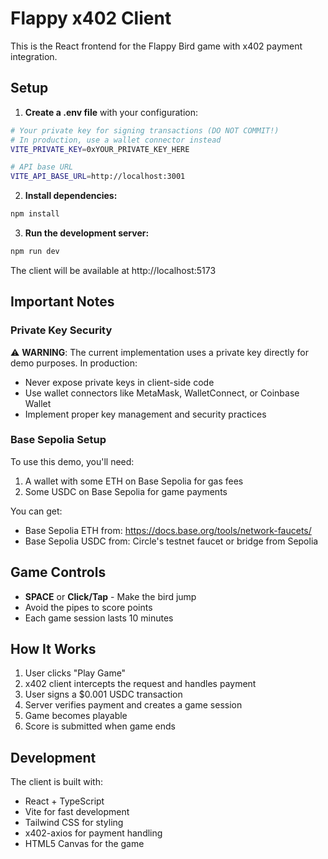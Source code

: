 # Flappy x402 Client

This is the React frontend for the Flappy Bird game with x402 payment integration.

## Setup

1. **Create a .env file** with your configuration:

```bash
# Your private key for signing transactions (DO NOT COMMIT!)
# In production, use a wallet connector instead
VITE_PRIVATE_KEY=0xYOUR_PRIVATE_KEY_HERE

# API base URL
VITE_API_BASE_URL=http://localhost:3001
```

2. **Install dependencies:**

```bash
npm install
```

3. **Run the development server:**

```bash
npm run dev
```

The client will be available at http://localhost:5173

## Important Notes

### Private Key Security

⚠️ **WARNING**: The current implementation uses a private key directly for demo purposes. In production:
- Never expose private keys in client-side code
- Use wallet connectors like MetaMask, WalletConnect, or Coinbase Wallet
- Implement proper key management and security practices

### Base Sepolia Setup

To use this demo, you'll need:
1. A wallet with some ETH on Base Sepolia for gas fees
2. Some USDC on Base Sepolia for game payments

You can get:
- Base Sepolia ETH from: https://docs.base.org/tools/network-faucets/
- Base Sepolia USDC from: Circle's testnet faucet or bridge from Sepolia

## Game Controls

- **SPACE** or **Click/Tap** - Make the bird jump
- Avoid the pipes to score points
- Each game session lasts 10 minutes

## How It Works

1. User clicks "Play Game"
2. x402 client intercepts the request and handles payment
3. User signs a $0.001 USDC transaction
4. Server verifies payment and creates a game session
5. Game becomes playable
6. Score is submitted when game ends

## Development

The client is built with:
- React + TypeScript
- Vite for fast development
- Tailwind CSS for styling
- x402-axios for payment handling
- HTML5 Canvas for the game
